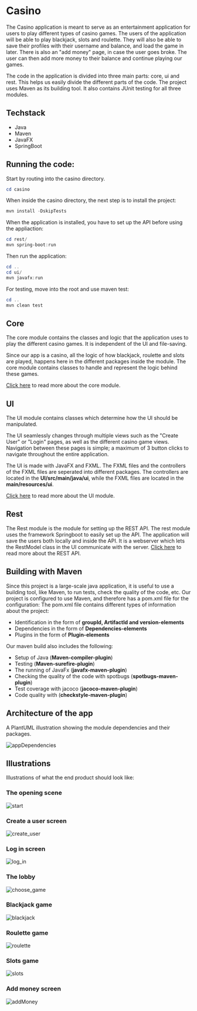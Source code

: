# Casino

The Casino application is meant to serve as an entertainment application for users to play different types of casino games. 
The users of the application will be able to play blackjack, slots and roulette. 
They will also be able to save their profiles with their username and balance, and load the game in later. 
There is also an "add money" page, in case the user goes broke. The user can then add more money to their balance and continue playing our games.

The code in the application is divided into three main parts:
core, ui and rest. This helps us easily divide the different parts of the code. The project uses Maven as its building tool. 
It also contains JUnit testing for all three modules.

## Techstack

- Java
- Maven
- JavaFX
- SpringBoot

## Running the code:

Start by routing into the casino directory.

```powershell
cd casino
```

When inside the casino directory, the next step is to install the project:

```powershell
mvn install -DskipTests
```

When the application is installed, you have to set up the API before using the appliaction: 

```powershell
cd rest/
mvn spring-boot:run
````
Then run the application:
``` powershell
cd ..
cd ui/
mvn javafx:run
```

For testing, move into the root and use maven test: 
```powershell
cd ..
mvn clean test
```


## Core

The core module contains the classes and logic that the application uses to 
play the different casino games. It is independent of the UI and file-saving.

Since our app is a casino, all the logic of how blackjack, roulette and slots are played,
happens here in the different packages inside the module. 
The core module contains classes to handle and represent the logic behind these games.

[Click here](casino/core/src/main/java) to read more about the core module.

## UI

The UI module contains classes which determine how the UI should be manipulated. 

The UI seamlessly changes through multiple views such as the "Create User" or "Login" pages,
as well as the different casino game views. Navigation between these pages is simple; a maximum of 3
button clicks to navigate throughout the entire application.

The UI is made with JavaFX and FXML. The FXML files and the controllers of 
the FXML files are seperated into different packages.
The controllers are located in the **UI/src/main/java/ui**, 
while the FXML files are located in the **main/resources/ui**.

[Click here](https://gitlab.stud.idi.ntnu.no/it1901/groups-2021/gr2124/gr2124/-/tree/RestModel/casino/ui/src/main/java) to read more about the UI module.

## Rest

The Rest module is the module for setting up the REST API. 
The rest module uses the framework Springboot to easily set up the API. 
The application will save the users both locally and inside the API.
It is a webserver which lets the RestModel class in the UI communicate with the server.
[Click here](https://gitlab.stud.idi.ntnu.no/it1901/groups-2021/gr2124/gr2124/-/tree/RestModel/casino/rest/src/main) to read more about the REST API.

## Building with Maven

Since this project is a large-scale java application, it is useful to use a building tool, 
like Maven, to run tests, check the quality of the code, etc.
Our project is configured to use Maven, and therefore has a pom.xml file for the configuration:
The pom.xml file contains different types of information about the project:

- Identification in the form of **groupId, ArtifactId and version-elements**
- Dependencies in the form of **Dependencies-elements**
- Plugins in the form of **Plugin-elements**

Our maven build also includes the following:

- Setup of Java (**Maven-compiler-plugin**)
- Testing (**Maven-surefire-plugin**)
- The running of JavaFx (**javafx-maven-plugin**)
- Checking the quality of the code with spotbugs (**spotbugs-maven-plugin**)
- Test coverage with jacoco (**jacoco-maven-plugin**)
- Code quality with (**checkstyle-maven-plugin**)

## Architecture of the app

A PlantUML illustration showing the module dependencies and their packages.

![appDependencies](docs/Images/DiagramForModules.png)

## Illustrations

Illustrations of what the end product should look like:

### The opening scene

![start](docs/Images/MainMenu.png)

### Create a user screen

![create_user](docs/Images/CreateUser.png)

### Log in screen

![log_in](docs/Images/LogIn.png)

### The lobby

![choose_game](docs/Images/Lobby.png)

### Blackjack game

![blackjack](docs/Images/BlackJack.png)

### Roulette game

![roulette](docs/Images/Roulette.png)

### Slots game

![slots](docs/Images/Slots.png)

### Add money screen

![addMoney](docs/Images/AddMoney.png)
